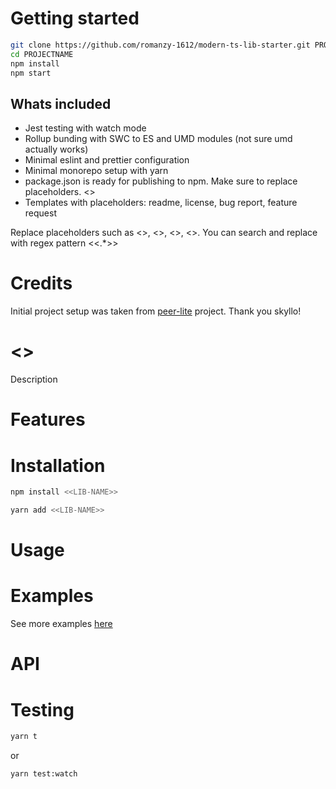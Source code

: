 # Getting started

```bash
git clone https://github.com/romanzy-1612/modern-ts-lib-starter.git PROJECTNAME
cd PROJECTNAME
npm install
npm start
```

## Whats included

- Jest testing with watch mode
- Rollup bunding with SWC to ES and UMD modules (not sure umd actually works)
- Minimal eslint and prettier configuration
- Minimal monorepo setup with yarn
- package.json is ready for publishing to npm. Make sure to replace placeholders. <<PLACEHOLDERS>>
- Templates with placeholders: readme, license, bug report, feature request

Replace placeholders such as <<LIB-NAME>>, <<DESCRIPTION>>, <<AUTHOR>>, <<GIT-USERNAME>>. You can search and replace with regex pattern <<.\*>>

# Credits

Initial project setup was taken from [peer-lite](https://github.com/skyllo/peer-lite) project. Thank you skyllo!

# <<LIB-NAME>>

Description

# Features

# Installation

```bash
npm install <<LIB-NAME>>
```

```bash
yarn add <<LIB-NAME>>
```

# Usage

# Examples

See more examples [here](example)

# API

# Testing

```bash
yarn t
```

or

```bash
yarn test:watch
```
